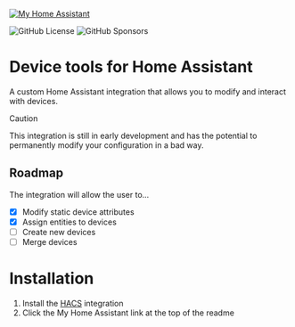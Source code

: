 [![My Home Assistant](https://img.shields.io/badge/Home%20Assistant-%2341BDF5.svg?style=flat&logo=home-assistant&label=My)](https://my.home-assistant.io/redirect/hacs_repository/?owner=EuleMitKeule&repository=device-tools&category=integration)

![GitHub License](https://img.shields.io/github/license/eulemitkeule/eq3btsmart)
![GitHub Sponsors](https://img.shields.io/github/sponsors/eulemitkeule?logo=GitHub-Sponsors)

# Device tools for Home Assistant

A custom Home Assistant integration that allows you to modify and interact with devices.

> [!CAUTION]
> This integration is still in early development and has the potential to permanently modify your configuration in a bad way.

## Roadmap

The integration will allow the user to...
* [x] Modify static device attributes
* [x] Assign entities to devices
* [ ] Create new devices
* [ ] Merge devices

# Installation

1. Install the [HACS](https://hacs.xyz/) integration
2. Click the My Home Assistant link at the top of the readme
